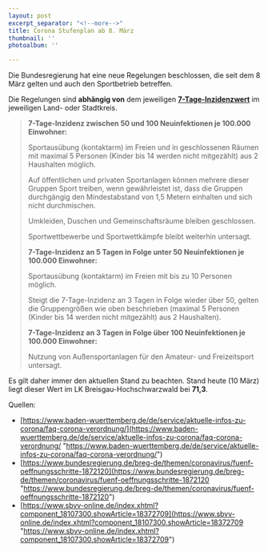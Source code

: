 ```yaml
---
layout: post
excerpt_separator: "<!--more-->"
title: Corona Stufenplan ab 8. März
thumbnail: ''
photoalbum: ''

---
```

Die Bundesregierung hat eine neue Regelungen beschlossen, die seit dem 8 März gelten und auch den Sportbetrieb betreffen.

Die Regelungen sind **abhängig von** dem jeweiligen [**7-Tage-Inzidenzwert**](https://www.baden-wuerttemberg.de/de/service/presse/pressemitteilung/pid/infektionen-und-todesfaelle-in-baden-wuerttemberg/) im jeweiligen Land- oder Stadtkreis.

> **7-Tage-Inzidenz zwischen 50 und 100 Neuinfektionen je 100.000 Einwohner:**
>
> Sportausübung (kontaktarm) im Freien und in geschlossenen Räumen mit maximal 5 Personen (Kinder bis 14 werden nicht mitgezählt) aus 2 Haushalten möglich.
>
> Auf öffentlichen und privaten Sportanlagen können mehrere dieser Gruppen Sport treiben, wenn gewährleistet ist, dass die Gruppen durchgängig den Mindestabstand von 1,5 Metern einhalten und sich nicht durchmischen.
>
> Umkleiden, Duschen und Gemeinschaftsräume bleiben geschlossen.
>
> Sportwettbewerbe und Sportwettkämpfe bleibt weiterhin untersagt.
>
> **7-Tage-Inzidenz an 5 Tagen in Folge unter 50 Neuinfektionen je 100.000 Einwohner:**
>
> Sportausübung (kontaktarm) im Freien mit bis zu 10 Personen möglich.
>
> Steigt die 7-Tage-Inzidenz an 3 Tagen in Folge wieder über 50, gelten die Gruppengrößen wie oben beschrieben (maximal 5 Personen (Kinder bis 14 werden nicht mitgezählt) aus 2 Haushalten).
>
> **7-Tage-Inzidenz an 3 Tagen in Folge über 100 Neuinfektionen je 100.000 Einwohner:**
>
> Nutzung von Außensportanlagen für den Amateur- und Freizeitsport untersagt.

Es gilt daher immer den aktuellen Stand zu beachten. Stand heute (10 März) liegt dieser Wert im LK Breisgau-Hochschwarzwald bei **71,3**.

Quellen:

* [https://www.baden-wuerttemberg.de/de/service/aktuelle-infos-zu-corona/faq-corona-verordnung/](https://www.baden-wuerttemberg.de/de/service/aktuelle-infos-zu-corona/faq-corona-verordnung/ "https://www.baden-wuerttemberg.de/de/service/aktuelle-infos-zu-corona/faq-corona-verordnung/")
* [https://www.bundesregierung.de/breg-de/themen/coronavirus/fuenf-oeffnungsschritte-1872120](https://www.bundesregierung.de/breg-de/themen/coronavirus/fuenf-oeffnungsschritte-1872120 "https://www.bundesregierung.de/breg-de/themen/coronavirus/fuenf-oeffnungsschritte-1872120")
* [https://www.sbvv-online.de/index.xhtml?component_18107300.showArticle=18372709](https://www.sbvv-online.de/index.xhtml?component_18107300.showArticle=18372709 "https://www.sbvv-online.de/index.xhtml?component_18107300.showArticle=18372709")